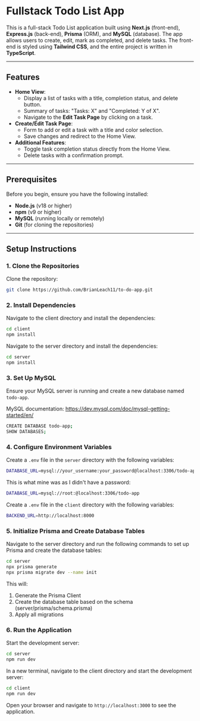 # Fullstack Todo List App

This is a full-stack Todo List application built using **Next.js** (front-end), **Express.js** (back-end), **Prisma** (ORM), and **MySQL** (database). The app allows users to create, edit, mark as completed, and delete tasks. The front-end is styled using **Tailwind CSS**, and the entire project is written in **TypeScript**.

---

## Features

- **Home View**:
  - Display a list of tasks with a title, completion status, and delete button.
  - Summary of tasks: "Tasks: X" and "Completed: Y of X".
  - Navigate to the **Edit Task Page** by clicking on a task.
- **Create/Edit Task Page**:
  - Form to add or edit a task with a title and color selection.
  - Save changes and redirect to the Home View.
- **Additional Features**:
  - Toggle task completion status directly from the Home View.
  - Delete tasks with a confirmation prompt.

---

## Prerequisites

Before you begin, ensure you have the following installed:

- **Node.js** (v18 or higher)
- **npm** (v9 or higher)
- **MySQL** (running locally or remotely)
- **Git** (for cloning the repositories)

---

## Setup Instructions

### 1. Clone the Repositories

Clone the repository:

```bash
git clone https://github.com/BrianLeach11/to-do-app.git
```

### 2. Install Dependencies

Navigate to the client directory and install the dependencies:

```bash
cd client
npm install
```

Navigate to the server directory and install the dependencies:

```bash
cd server
npm install
```

### 3. Set Up MySQL

Ensure your MySQL server is running and create a new database named `todo-app`.

MySQL documentation: https://dev.mysql.com/doc/mysql-getting-started/en/

```bash
CREATE DATABASE todo-app;
SHOW DATABASES;
```

### 4. Configure Environment Variables

Create a `.env` file in the `server` directory with the following variables:

```bash
DATABASE_URL=mysql://your_username:your_password@localhost:3306/todo-app
```

This is what mine was as I didn't have a password:

```bash
DATABASE_URL=mysql://root:@localhost:3306/todo-app
```

Create a `.env` file in the `client` directory with the following variables:

```bash
BACKEND_URL=http://localhost:8000
```

### 5. Initialize Prisma and Create Database Tables

Navigate to the server directory and run the following commands to set up Prisma and create the database tables:

```bash
cd server
npx prisma generate
npx prisma migrate dev --name init
```

This will:
1. Generate the Prisma Client
2. Create the database table based on the schema (server/prisma/schema.prisma)
3. Apply all migrations

### 6. Run the Application

Start the development server:

```bash
cd server
npm run dev
```

In a new terminal, navigate to the client directory and start the development server:

```bash
cd client
npm run dev
```

Open your browser and navigate to `http://localhost:3000` to see the application.
